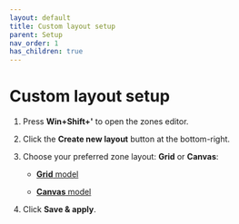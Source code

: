 ```yaml
---
layout: default
title: Custom layout setup
parent: Setup
nav_order: 1
has_children: true
---
```

# Custom layout setup

1. Press **Win+Shift+'** to open the zones editor.
2. Click the **Create new layout** button at the bottom-right.
3. Choose your preferred zone layout: **Grid** or **Canvas**: 
   
   - [**Grid** model](grid%20model/index.md)

   - [**Canvas** model](canvas%20model/index.md)
    
4. Click **Save & apply**.